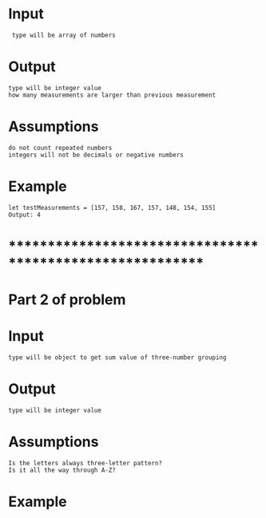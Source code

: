 # Input
     type will be array of numbers 

# Output
    type will be integer value
    how many measurements are larger than previous measurement
    
# Assumptions
    do not count repeated numbers
    integers will not be decimals or negative numbers

# Example
    let testMeasurements = [157, 158, 167, 157, 148, 154, 155]
    Output: 4


# *********************************************************
# Part 2 of problem

# Input
    type will be object to get sum value of three-number grouping 

# Output
    type will be integer value

# Assumptions
    Is the letters always three-letter pattern?
    Is it all the way through A-Z?
    
# Example
